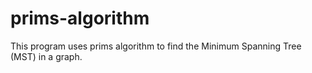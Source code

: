 # prims-algorithm

This program uses prims algorithm to find the Minimum Spanning Tree (MST) in a graph.
